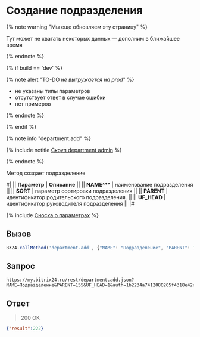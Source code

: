 # Создание подразделения

{% note warning "Мы еще обновляем эту страницу" %}

Тут может не хватать некоторых данных — дополним в ближайшее время

{% endnote %}

{% if build == 'dev' %}

{% note alert "TO-DO _не выгружается на prod_" %}

- не указаны типы параметров
- отсутствует ответ в случае ошибки
- нет примеров
  
{% endnote %}

{% endif %}

{% note info "department.add" %}

{% include notitle [Скоуп department admin](./_include/scope-department-admin.md) %}

{% endnote %}

Метод создает подразделение

#|
|| **Параметр** | **Описание** ||
|| **NAME^*^** | наименование подразделения ||
|| **SORT** | параметр сортировки подразделения ||
|| **PARENT** | идентификатор родительского подразделения. ||
|| **UF_HEAD** | идентификатор руководителя подразделения ||
|#

{% include [Сноска о параметрах](../../_includes/required.md) %}

## Вызов

```js
BX24.callMethod('department.add', {"NAME": "Подразделение", "PARENT": 155, "UF_HEAD": 1});
```

## Запрос

```
https://my.bitrix24.ru/rest/department.add.json?NAME=Подразделение&PARENT=155&UF_HEAD=1&auth=1b2234a7412080205f4318e42c7298dc
```

## Ответ

> 200 OK

```json
{"result":222}
```